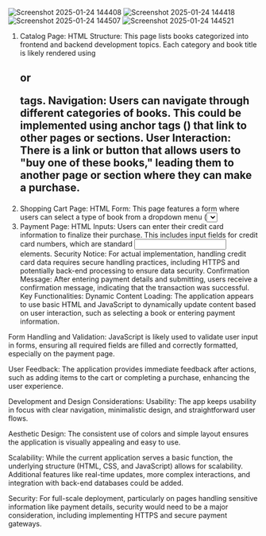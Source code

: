 ![Screenshot 2025-01-24 144408](https://github.com/user-attachments/assets/189abfc3-aebc-4bf4-8100-b1205b35ae57)
![Screenshot 2025-01-24 144418](https://github.com/user-attachments/assets/f0f8aa9e-eb04-47ee-bd9e-a9d5fb1b9eb1)
![Screenshot 2025-01-24 144507](https://github.com/user-attachments/assets/834df40e-8930-4507-b504-99c7322500a5)
![Screenshot 2025-01-24 144521](https://github.com/user-attachments/assets/e0c5e321-546b-4ddf-b278-a60ccf62382b)
1. Catalog Page:
HTML Structure: This page lists books categorized into frontend and backend development topics. Each category and book title is likely rendered using <h2> or <p> tags.
Navigation: Users can navigate through different categories of books. This could be implemented using anchor tags (<a>) that link to other pages or sections.
User Interaction: There is a link or button that allows users to "buy one of these books," leading them to another page or section where they can make a purchase.
2. Shopping Cart Page:
HTML Form: This page features a form where users can select a type of book from a dropdown menu (<select> tag), enter the quantity they wish to purchase (<input type="text">), and submit their choice (<input type="submit"> or <button>).
CSS Styling: The form and page elements have a minimalistic design with a consistent color scheme, enhancing the user interface without distracting from the functionality.
JavaScript Functionality: The shopping cart likely uses JavaScript to update the cart's contents dynamically based on user input, calculating costs based on the selected items and their quantities.
3. Payment Page:
HTML Inputs: Users can enter their credit card information to finalize their purchase. This includes input fields for credit card numbers, which are standard <input> elements.
Security Notice: For actual implementation, handling credit card data requires secure handling practices, including HTTPS and potentially back-end processing to ensure data security.
Confirmation Message: After entering payment details and submitting, users receive a confirmation message, indicating that the transaction was successful.
Key Functionalities:
Dynamic Content Loading: The application appears to use basic HTML and JavaScript to dynamically update content based on user interaction, such as selecting a book or entering payment information.

Form Handling and Validation: JavaScript is likely used to validate user input in forms, ensuring all required fields are filled and correctly formatted, especially on the payment page.

User Feedback: The application provides immediate feedback after actions, such as adding items to the cart or completing a purchase, enhancing the user experience.

Development and Design Considerations:
Usability: The app keeps usability in focus with clear navigation, minimalistic design, and straightforward user flows.

Aesthetic Design: The consistent use of colors and simple layout ensures the application is visually appealing and easy to use.

Scalability: While the current application serves a basic function, the underlying structure (HTML, CSS, and JavaScript) allows for scalability. Additional features like real-time updates, more complex interactions, and integration with back-end databases could be added.

Security: For full-scale deployment, particularly on pages handling sensitive information like payment details, security would need to be a major consideration, including implementing HTTPS and secure payment gateways.


